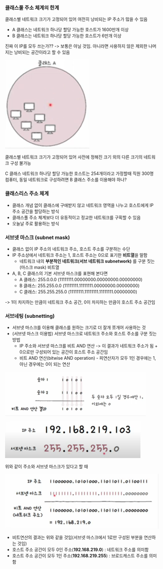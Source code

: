 ### 클래스풀 주소 체계의 한계
클래스별 네트워크 크기가 고정되어 있어 여전히 낭비되는 IP 주소가 많을 수 있음
- A 클래스는 네트워크 하나당 할당 가능한 호스트가 1600만개 이상
- B 클래스는 네트워크 하나당 할당 가능한 호스트가 6만개 이상

진짜 이 IP를 모두 쓰는가?? -> 보통은 아닐 것임. 아니라면 사용하지 않은 제외한 나머지는 낭비되는 공간이라고 할 수 있음

![](../../README_resources/Pasted%20image%2020250927204115.png)

클래스별 네트워크 크기가 고정되어 있어 사전에 정해진 크기 외의 다른 크기의 네트워크 구성 불가능

C 클래스 네트워크 하나당 할당 가능한 호스트는 254개이라고 가정할때
직원 300명 컴퓨터, 동일 네트워크로 구성하려면 B 클래스 주소를 이용해야 하나?
### 클래스리스 주소 체계
- 클래스 개념 없이 클래스에 구애받지 않고 네트워크 영역을 나누고 호스트에게 IP 주소 공간을 할당하는 방식
- 클래스풀 주소 체계보다 더 유동적이고 정교한 네트워크를 구획할 수 있음
- 오늘날 주로 활용하는 방식

### 서브넷 마스크 (subnet mask)
-  클래스 없이 IP 주소의 네트워크 주소, 호스트 주소를 구분하는 수단
- IP 주소상에서 네트워크 주소는 1, 호스트 주소는 0으로 표기한 **비트열**을 말함
	- 네트워크 내의 **부분적인 네트워크(서브 네트워크 subnetwork)** 를 구분 짓는 (마스크 mask) 비트열
-  A, B, C 클래스의 기본 서브넷 마스크를 표현해 본다면
	- A 클래스: 255.0.0.0 (11111111.00000000.00000000.00000000)
	- B 클래스: 255.255.0.0 (11111111.11111111.00000000.00000000)
	- C 클래스: 255.255.255.0 (11111111.11111111.11111111.00000000)

-> 1이 차지하는 만큼이 네트워크 주소 공간, 0이 차지하는 만큼이 호스트 주소 공간임

### 서브네팅 (subnetting)
- 서브넷 마스크를 이용해 클래스를 원하는 크기로 더 잘개 쪼개어 사용하는 것
- (서브넷 마스크 이용법) 서브넷 마스크로 네트워크 주소와 호스트 주소를 구분 짓는 방법
	- IP 주소와 서브넷 마스크를 비트 AND 연산 -> 이 결과가 네트워크 주소가 됨 + 0으로만 구성되어 있는 공간이 호스트 주소 공간임
	- 비트 AND 연산(bitwise AND operation) - 피연산자가 모두 1인 경우에는 1, 아닌 경우에는 0이 되는 연산

![](../../README_resources/Pasted%20image%2020250927204148.png)

![](../../README_resources/Pasted%20image%2020250927204307.png)

위와 같이 주소와 서브넷 마스크가 있다고 할 때

![](../../README_resources/Pasted%20image%2020250927204322.png)

- 비트연산의 결과는 위와 같을 것임(서브넷 마스크에서 1로만 구성된 부분을 연산하는 것임)
- 호스트 주소 공간이 모두 0인 주소(**192.168.219.0**) : 네트워크 주소를 의미함
- 호스트 주소 공간이 모두 1인 주소(**192.168.219.255**) : 브로드캐스트 주소를 의미함


